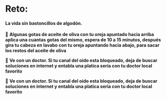 [by]: <> "Eduardo avila"
[date]: <> "26 de marzo 2020"
[title]: <> "Menos cotton ette"

# Reto: 

#### La vida sin bastoncillos de algodón.

 🌟 **Algunas gotas de aceite de oliva con tu oreja apuntado hacia arriba aplica una cuantas gotas del mismo, espera de 10 a 15 minutos, después gira tu cabeza en lavabo con tu oreja apuntando hacia abajo, para sacar los restos del aceite de oliva**

 🌟 **Ve con un doctor. Si tu canal del oído esta bloqueado, deja de buscar soluciones en internet y entabla una platica seria con tu doctor local favorito**

 🌟 **Ve con un doctor. Si tu canal del oído esta bloqueado, deja de buscar soluciones en internet y entabla una platica seria con tu doctor local favorito**



